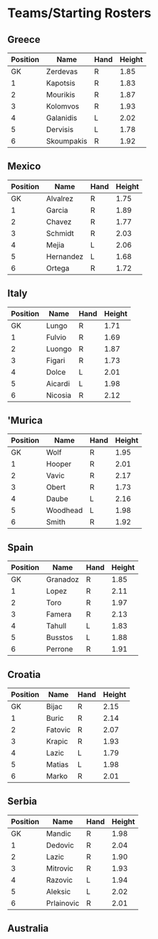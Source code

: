 # Teams/Starting Rosters  
  
## Greece

| Position | Name | Hand | Height |
| --- | --- | --- | --- |
| GK | Zerdevas | R | 1.85 |
| 1 | Kapotsis | R | 1.83 |
| 2 | Mourikis | R | 1.87 |
| 3 | Kolomvos | R | 1.93 |
| 4 | Galanidis | L | 2.02 |
| 5 | Dervisis | L | 1.78 |
| 6 | Skoumpakis | R | 1.92 |

## Mexico

| Position | Name | Hand | Height |
| --- | --- | --- | --- |
| GK | Alvalrez | R | 1.75 |
| 1 | Garcia | R | 1.89 |
| 2 | Chavez | R | 1.77 |
| 3 | Schmidt | R | 2.03 |
| 4 | Mejia | L | 2.06 |
| 5 | Hernandez | L | 1.68 |
| 6 | Ortega | R | 1.72 |

## Italy

| Position | Name | Hand | Height |
| --- | --- | --- | --- |
| GK | Lungo | R | 1.71 |
| 1 | Fulvio | R | 1.69 |
| 2 | Luongo | R | 1.87 |
| 3 | Figari | R | 1.73 |
| 4 | Dolce | L | 2.01 |
| 5 | Aicardi | L | 1.98 |
| 6 | Nicosia | R | 2.12 |

## 'Murica

| Position | Name | Hand | Height |
| --- | --- | --- | --- |
| GK | Wolf | R | 1.95 |
| 1 | Hooper | R | 2.01 |
| 2 | Vavic | R | 2.17 |
| 3 | Obert | R | 1.73 |
| 4 | Daube | L | 2.16 |
| 5 | Woodhead | L | 1.98 |
| 6 | Smith | R | 1.92 |

## Spain

| Position | Name | Hand | Height |
| --- | --- | --- | --- |
| GK | Granadoz | R | 1.85 |
| 1 | Lopez | R | 2.11 |
| 2 | Toro | R | 1.97 |
| 3 | Famera | R | 2.13 |
| 4 | Tahull | L | 1.83 |
| 5 | Busstos | L | 1.88 |
| 6 | Perrone | R | 1.91 |

## Croatia

| Position | Name | Hand | Height |
| --- | --- | --- | --- |
| GK | Bijac | R | 2.15 |
| 1 | Buric | R | 2.14 |
| 2 | Fatovic | R | 2.07 |
| 3 | Krapic | R | 1.93 |
| 4 | Lazic | L | 1.79 |
| 5 | Matias | L | 1.98 |
| 6 | Marko | R | 2.01 |

## Serbia

| Position | Name | Hand | Height |
| --- | --- | --- | --- |
| GK | Mandic | R | 1.98 |
| 1 | Dedovic | R | 2.04 |
| 2 | Lazic | R | 1.90 |
| 3 | Mitrovic | R | 1.93 |
| 4 | Razovic | L | 1.94 |
| 5 | Aleksic | L | 2.02 |
| 6 | Prlainovic | R | 2.01 |

## Australia